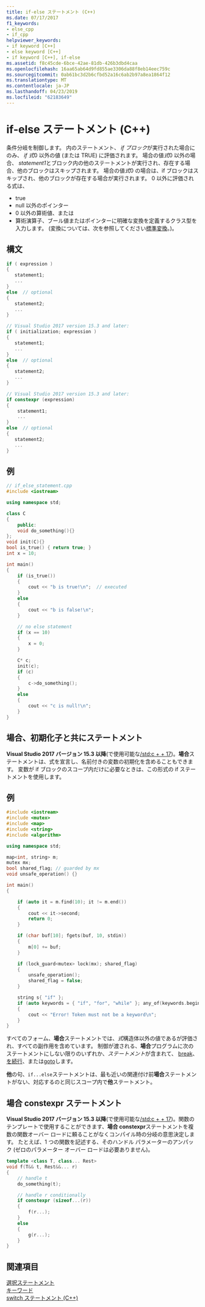 ```yaml
---
title: if-else ステートメント (C++)
ms.date: 07/17/2017
f1_keywords:
- else_cpp
- if_cpp
helpviewer_keywords:
- if keyword [C++]
- else keyword [C++]
- if keyword [C++], if-else
ms.assetid: f8c45cde-6bce-42ae-81db-426b3dbd4caa
ms.openlocfilehash: 16aa65ab64d9fd855ae3306da88f8eb14eec759c
ms.sourcegitcommit: 0ab61bc3d2b6cfbd52a16c6ab2b97a8ea1864f12
ms.translationtype: MT
ms.contentlocale: ja-JP
ms.lasthandoff: 04/23/2019
ms.locfileid: "62183649"
---
```

# <a name="if-else-statement-c"></a>if-else ステートメント (C++)

条件分岐を制御します。 内のステートメント、 *if ブロック*が実行された場合にのみ、 *if 式*0 以外の値 (または TRUE) に評価されます。 場合の値*式*0 以外の場合、 *statement1*とブロック内の他のステートメントが実行され、存在する場合、他のブロックはスキップされます。 場合の値*式*0 の場合は、if ブロックはスキップされ、他のブロックが存在する場合が実行されます。 0 以外に評価される式は、

- true
- null 以外のポインター
- 0 以外の算術値、または
- 算術演算子、ブール値またはポインターに明確な変換を定義するクラス型を入力します。 (変換については、次を参照してください[標準変換](../cpp/standard-conversions.md)。)。

## <a name="syntax"></a>構文

```cpp
if ( expression )
{
   statement1;
   ...
}
else  // optional
{
   statement2;
   ...
}

// Visual Studio 2017 version 15.3 and later:
if ( initialization; expression )
{
   statement1;
   ...
}
else  // optional
{
   statement2;
   ...
}

// Visual Studio 2017 version 15.3 and later:
if constexpr (expression)
{
    statement1;
    ...
}
else  // optional
{
   statement2;
   ...
}
```

## <a name="example"></a>例

```cpp
// if_else_statement.cpp
#include <iostream>

using namespace std;

class C
{
    public:
    void do_something(){}
};
void init(C){}
bool is_true() { return true; }
int x = 10;

int main()
{
    if (is_true())
    {
        cout << "b is true!\n";  // executed
    }
    else
    {
        cout << "b is false!\n";
    }

    // no else statement
    if (x == 10)
    {
        x = 0;
    }

    C* c;
    init(c);
    if (c)
    {
        c->do_something();
    }
    else
    {
        cout << "c is null!\n";
    }
}
```

## <a name="if_with_init"></a> 場合、初期化子と共にステートメント

**Visual Studio 2017 バージョン 15.3 以降**(で使用可能な[/std:c + + 17](../build/reference/std-specify-language-standard-version.md))。**場合**ステートメントは、式を宣言し、名前付きの変数の初期化を含めることもできます。 変数が if ブロックのスコープ内だけに必要なときは、この形式の if ステートメントを使用します。

## <a name="example"></a>例

```cpp
#include <iostream>
#include <mutex>
#include <map>
#include <string>
#include <algorithm>

using namespace std;

map<int, string> m;
mutex mx;
bool shared_flag; // guarded by mx
void unsafe_operation() {}

int main()
{

    if (auto it = m.find(10); it != m.end())
    {
        cout << it->second;
        return 0;
    }

    if (char buf[10]; fgets(buf, 10, stdin))
    {
        m[0] += buf;
    }

    if (lock_guard<mutex> lock(mx); shared_flag)
    {
        unsafe_operation();
        shared_flag = false;
    }

    string s{ "if" };
    if (auto keywords = { "if", "for", "while" }; any_of(keywords.begin(), keywords.end(), [&s](const char* kw) { return s == kw; }))
    {
        cout << "Error! Token must not be a keyword\n";
    }
}
```

すべてのフォーム、**場合**ステートメントでは、*式*構造体以外の値であるが評価され、すべての副作用を含めています。 制御が渡される、**場合**プログラムに次のステートメントにしない限りのいずれか、*ステートメント*が含まれて、 [break](../cpp/break-statement-cpp.md)、 [を続行](../cpp/continue-statement-cpp.md)、または[goto](../cpp/goto-statement-cpp.md)します。

**他**の句、`if...else`ステートメントは、最も近いの関連付け前**場合**ステートメントがない、対応するのと同じスコープ内で**他**ステートメント。

## <a name="a-nameifconstexpr-if-constexpr-statements"></a><a name="if_constexpr"> 場合 constexpr ステートメント

**Visual Studio 2017 バージョン 15.3 以降**(で使用可能な[/std:c + + 17](../build/reference/std-specify-language-standard-version.md))。関数のテンプレートで使用することができます、**場合 constexpr**ステートメントを複数の関数オーバー ロードに頼ることがなくコンパイル時の分岐の意思決定します。 たとえば、1 つの関数を記述する、そのハンドル パラメーターのアンパック (ゼロのパラメーター オーバー ロードは必要ありません)。

```cpp
template <class T, class... Rest>
void f(T&& t, Rest&&... r)
{
    // handle t
    do_something(t);

    // handle r conditionally
    if constexpr (sizeof...(r))
    {
        f(r...);
    }
    else
    {
        g(r...);
    }
}
```

## <a name="see-also"></a>関連項目

[選択ステートメント](../cpp/selection-statements-cpp.md)<br/>
[キーワード](../cpp/keywords-cpp.md)<br/>
[switch ステートメント (C++)](../cpp/switch-statement-cpp.md)